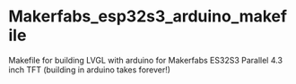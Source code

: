 # Makerfabs_esp32s3_arduino_makefile
Makefile for building LVGL with arduino for Makerfabs ES32S3 Parallel 4.3 inch TFT (building in arduino takes forever!)
